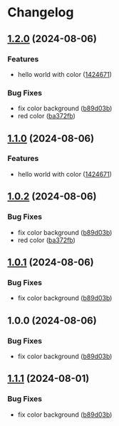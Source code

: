# Changelog

## [1.2.0](https://github.com/ksanchezq17/git-actions-playground/compare/frontend-v1.1.0...frontend@v1.2.0) (2024-08-06)


### Features

* hello world with color ([1424671](https://github.com/ksanchezq17/git-actions-playground/commit/14246717d1c2fe2f46f23a483defdcccca5d21b3))


### Bug Fixes

* fix color background ([b89d03b](https://github.com/ksanchezq17/git-actions-playground/commit/b89d03b66ead48d1d1e69cfc7b1f1e2f782f59ca))
* red color ([ba372fb](https://github.com/ksanchezq17/git-actions-playground/commit/ba372fba5a16de218f2bee8bb9afbe758b0afcb2))

## [1.1.0](https://github.com/ksanchezq17/git-actions-playground/compare/frontend@v1.0.2...frontend@v1.1.0) (2024-08-06)


### Features

* hello world with color ([1424671](https://github.com/ksanchezq17/git-actions-playground/commit/14246717d1c2fe2f46f23a483defdcccca5d21b3))

## [1.0.2](https://github.com/ksanchezq17/git-actions-playground/compare/frontend-v1.0.1...frontend@v1.0.2) (2024-08-06)


### Bug Fixes

* fix color background ([b89d03b](https://github.com/ksanchezq17/git-actions-playground/commit/b89d03b66ead48d1d1e69cfc7b1f1e2f782f59ca))
* red color ([ba372fb](https://github.com/ksanchezq17/git-actions-playground/commit/ba372fba5a16de218f2bee8bb9afbe758b0afcb2))

## [1.0.1](https://github.com/ksanchezq17/git-actions-playground/compare/frontend-v1.0.0...frontend@v1.0.1) (2024-08-06)


### Bug Fixes

* fix color background ([b89d03b](https://github.com/ksanchezq17/git-actions-playground/commit/b89d03b66ead48d1d1e69cfc7b1f1e2f782f59ca))

## 1.0.0 (2024-08-06)


### Bug Fixes

* fix color background ([b89d03b](https://github.com/ksanchezq17/git-actions-playground/commit/b89d03b66ead48d1d1e69cfc7b1f1e2f782f59ca))

## [1.1.1](https://github.com/ksanchezq17/git-actions-playground/compare/frontend-v1.1.0...frontend@v1.1.1) (2024-08-01)


### Bug Fixes

* fix color background ([b89d03b](https://github.com/ksanchezq17/git-actions-playground/commit/b89d03b66ead48d1d1e69cfc7b1f1e2f782f59ca))
